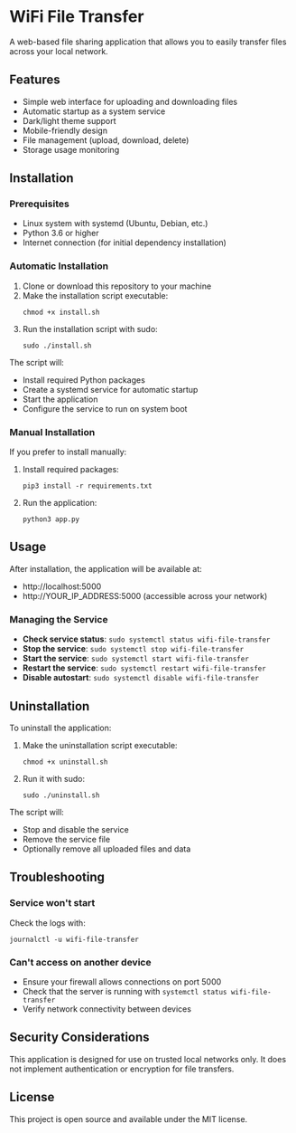 # WiFi File Transfer

A web-based file sharing application that allows you to easily transfer files across your local network.

## Features

- Simple web interface for uploading and downloading files
- Automatic startup as a system service
- Dark/light theme support
- Mobile-friendly design
- File management (upload, download, delete)
- Storage usage monitoring

## Installation

### Prerequisites

- Linux system with systemd (Ubuntu, Debian, etc.)
- Python 3.6 or higher
- Internet connection (for initial dependency installation)

### Automatic Installation

1. Clone or download this repository to your machine
2. Make the installation script executable:
   ```
   chmod +x install.sh
   ```
3. Run the installation script with sudo:
   ```
   sudo ./install.sh
   ```

The script will:
- Install required Python packages
- Create a systemd service for automatic startup
- Start the application
- Configure the service to run on system boot

### Manual Installation

If you prefer to install manually:

1. Install required packages:
   ```
   pip3 install -r requirements.txt
   ```
2. Run the application:
   ```
   python3 app.py
   ```

## Usage

After installation, the application will be available at:

- http://localhost:5000
- http://YOUR_IP_ADDRESS:5000 (accessible across your network)

### Managing the Service

- **Check service status**: `sudo systemctl status wifi-file-transfer`
- **Stop the service**: `sudo systemctl stop wifi-file-transfer`
- **Start the service**: `sudo systemctl start wifi-file-transfer`
- **Restart the service**: `sudo systemctl restart wifi-file-transfer`
- **Disable autostart**: `sudo systemctl disable wifi-file-transfer`

## Uninstallation

To uninstall the application:

1. Make the uninstallation script executable:
   ```
   chmod +x uninstall.sh
   ```
2. Run it with sudo:
   ```
   sudo ./uninstall.sh
   ```

The script will:
- Stop and disable the service
- Remove the service file
- Optionally remove all uploaded files and data

## Troubleshooting

### Service won't start

Check the logs with:
```
journalctl -u wifi-file-transfer
```

### Can't access on another device

- Ensure your firewall allows connections on port 5000
- Check that the server is running with `systemctl status wifi-file-transfer`
- Verify network connectivity between devices

## Security Considerations

This application is designed for use on trusted local networks only. It does not implement authentication or encryption for file transfers.

## License

This project is open source and available under the MIT license. 